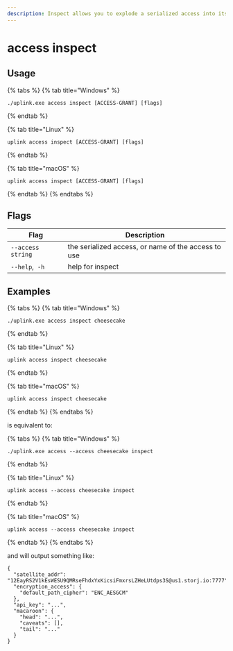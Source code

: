 ```yaml
---
description: Inspect allows you to explode a serialized access into its constituent parts.
---
```


# access inspect

## Usage

{% tabs %}
{% tab title="Windows" %}
```
./uplink.exe access inspect [ACCESS-GRANT] [flags]
```
{% endtab %}

{% tab title="Linux" %}
```
uplink access inspect [ACCESS-GRANT] [flags]
```
{% endtab %}

{% tab title="macOS" %}
```
uplink access inspect [ACCESS-GRANT] [flags]
```
{% endtab %}
{% endtabs %}

## Flags

| Flag              | Description                                         |
| ----------------- | --------------------------------------------------- |
| `--access string` | the serialized access, or name of the access to use |
| `--help`,` -h`    | help for inspect                                    |

## Examples

{% tabs %}
{% tab title="Windows" %}
```
./uplink.exe access inspect cheesecake
```
{% endtab %}

{% tab title="Linux" %}
```
uplink access inspect cheesecake
```
{% endtab %}

{% tab title="macOS" %}
```
uplink access inspect cheesecake
```
{% endtab %}
{% endtabs %}

is equivalent to:

{% tabs %}
{% tab title="Windows" %}
```
./uplink.exe access --access cheesecake inspect
```
{% endtab %}

{% tab title="Linux" %}
```
uplink access --access cheesecake inspect
```
{% endtab %}

{% tab title="macOS" %}
```
uplink access --access cheesecake inspect
```
{% endtab %}
{% endtabs %}

and will output something like:

```
{
  "satellite_addr": "12EayRS2V1kEsWESU9QMRseFhdxYxKicsiFmxrsLZHeLUtdps3S@us1.storj.io:7777",
  "encryption_access": {
    "default_path_cipher": "ENC_AESGCM"
  },
  "api_key": "...",
  "macaroon": {
    "head": "...",
    "caveats": [],
    "tail": "..."
  }
}
```
